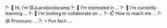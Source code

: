 ?- 👋 Hi, I’m @Juandavidocamp
?- 👀 I’m interested in ...
?- 🌱 I’m currently learning ...
?- 💞️ I’m looking to collaborate on ...
?- 📫 How to reach me ...
?- 😄 Pronouns: ...
?- ⚡ Fun fact: ...

<!---
Juandavidocamp/Juandavidocamp is a ✨ special ✨ repository because its `README.md` (this file) appears on your GitHub profile.
You can click the Preview link to take a look at your changes.
--->
